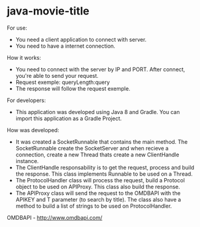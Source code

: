 # java-movie-title

For use:
- You need a client application to connect with server.
- You need to have a internet connection.

How it works:
- You need to connect with the server by IP and PORT. After connect, you're able to send your request.
- Request exemple: queryLength:query
- The response will follow the request exemple.


For developers:
- This application was developed using Java 8 and Gradle. You can import this application as a Gradle Project.

How was developed:
- It was created a SocketRunnable that contains the main method. The SocketRunnable create the SocketServer and when recieve a connection, create a new Thread thats create a new ClientHandle instance.
- The ClientHandle responsability is to get the request, process and build the response. This class implements Runnable to be used on a Thread.
- The ProtocolHandler class will process the request, build a Protocol object to be used on APIProxy. This class also build the response.
- The APIProxy class will send the request to the OMDBAPI with the APIKEY and T parameter (to search by title). The class also have a method to build a list of strings to be used on ProtocolHandler.



OMDBAPI - http://www.omdbapi.com/
